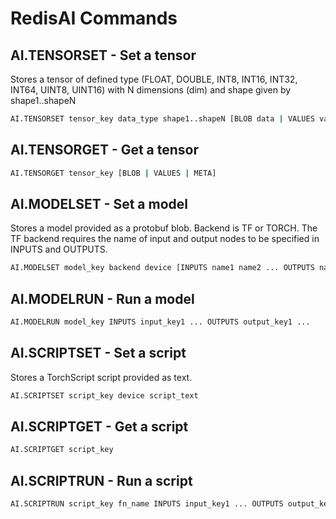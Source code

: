 # RedisAI Commands

## AI.TENSORSET - Set a tensor
Stores a tensor of defined type (FLOAT, DOUBLE, INT8, INT16, INT32, INT64, UINT8, UINT16) with N dimensions (dim) and shape given by shape1..shapeN

```sh
AI.TENSORSET tensor_key data_type shape1..shapeN [BLOB data | VALUES val1..valN]
```

## AI.TENSORGET - Get a tensor

```sh
AI.TENSORGET tensor_key [BLOB | VALUES | META]
```

## AI.MODELSET - Set a model
Stores a model provided as a protobuf blob. Backend is TF or TORCH. The TF backend requires the name of input and output nodes to be specified in INPUTS and OUTPUTS.
```sh
AI.MODELSET model_key backend device [INPUTS name1 name2 ... OUTPUTS name1 name2 ...] model_blob
```

## AI.MODELRUN - Run a model
```sh
AI.MODELRUN model_key INPUTS input_key1 ... OUTPUTS output_key1 ...
```

## AI.SCRIPTSET - Set a script
Stores a TorchScript script provided as text.
```sh
AI.SCRIPTSET script_key device script_text
```

## AI.SCRIPTGET - Get a script
```sh
AI.SCRIPTGET script_key
```

## AI.SCRIPTRUN - Run a script
```sh
AI.SCRIPTRUN script_key fn_name INPUTS input_key1 ... OUTPUTS output_key1 ...
```

